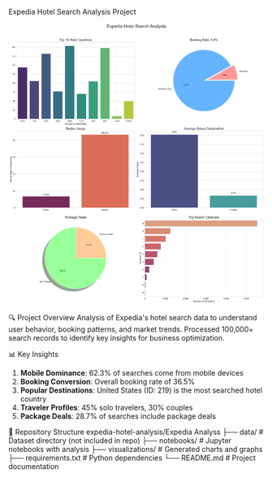  Expedia Hotel Search Analysis Project

![Analysis Overview](Expedia_Analysis/visualizations/hotel_search_analysis.png)

🔍 Project Overview
Analysis of Expedia's hotel search data to understand user behavior, booking patterns, and market trends. Processed 100,000+ search records to identify key insights for business optimization.

📊 Key Insights
1. **Mobile Dominance**: 62.3% of searches come from mobile devices
2. **Booking Conversion**: Overall booking rate of 36.5%
3. **Popular Destinations**: United States (ID: 219) is the most searched hotel country
4. **Traveler Profiles**: 45% solo travelers, 30% couples
5. **Package Deals**: 28.7% of searches include package deals

📂 Repository Structure
expedia-hotel-analysis/Expedia Analyss
├── data/ # Dataset directory (not included in repo)
├── notebooks/ # Jupyter notebooks with analysis
├── visualizations/ # Generated charts and graphs
├── requirements.txt # Python dependencies
└── README.md # Project documentation
